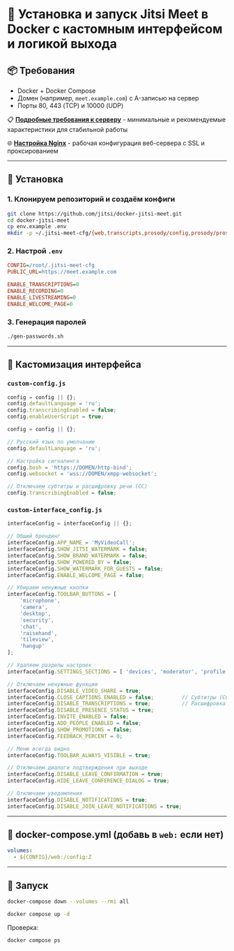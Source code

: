 # 🚀 Установка и запуск Jitsi Meet в Docker с кастомным интерфейсом и логикой выхода

## 📦 Требования

- Docker + Docker Compose
- Домен (например, `meet.example.com`) с A-записью на сервер
- Порты 80, 443 (TCP) и 10000 (UDP)

📋 **[Подробные требования к серверу](SERVER-REQUIREMENTS.md)** - минимальные и рекомендуемые характеристики для стабильной работы

🌐 **[Настройка Nginx](NGINX-CONFIG.md)** - рабочая конфигурация веб-сервера с SSL и проксированием

---

## 🔧 Установка

### 1. Клонируем репозиторий и создаём конфиги

```bash
git clone https://github.com/jitsi/docker-jitsi-meet.git
cd docker-jitsi-meet
cp env.example .env
mkdir -p ~/.jitsi-meet-cfg/{web,transcripts,prosody/config,prosody/prosody-plugins-custom,jicofo,jvb}
```

### 2. Настрой `.env`

```ini
CONFIG=/root/.jitsi-meet-cfg
PUBLIC_URL=https://meet.example.com

ENABLE_TRANSCRIPTIONS=0
ENABLE_RECORDING=0
ENABLE_LIVESTREAMING=0
ENABLE_WELCOME_PAGE=0
```

### 3. Генерация паролей

```bash
./gen-passwords.sh
```

---

## 🎨 Кастомизация интерфейса

### `custom-config.js`

```js
config = config || {};
config.defaultLanguage = 'ru';
config.transcribingEnabled = false;
config.enableUserScript = true;

config = config || {};

// Русский язык по умолчанию
config.defaultLanguage = 'ru';

// Настройка сигналинга
config.bosh = 'https://DOMEN/http-bind';
config.websocket = 'wss://DOMEN/xmpp-websocket';

// Отключаем субтитры и расшифровку речи (СС)
config.transcribingEnabled = false;
```

### `custom-interface_config.js`

```js
interfaceConfig = interfaceConfig || {};

// Общий брендинг
interfaceConfig.APP_NAME = 'MyVideoCall';
interfaceConfig.SHOW_JITSI_WATERMARK = false;
interfaceConfig.SHOW_BRAND_WATERMARK = false;
interfaceConfig.SHOW_POWERED_BY = false;
interfaceConfig.SHOW_WATERMARK_FOR_GUESTS = false;
interfaceConfig.ENABLE_WELCOME_PAGE = false;

// Убираем ненужные кнопки
interfaceConfig.TOOLBAR_BUTTONS = [
    'microphone',
    'camera',
    'desktop',
    'security',
    'chat',
    'raisehand',
    'tileview',
    'hangup'
];

// Удаляем разделы настроек
interfaceConfig.SETTINGS_SECTIONS = [ 'devices', 'moderator', 'profile' ];

// Отключаем ненужные функции
interfaceConfig.DISABLE_VIDEO_SHARE = true;
interfaceConfig.CLOSE_CAPTIONS_ENABLED = false;         // Субтитры (СС)
interfaceConfig.DISABLE_TRANSCRIPTIONS = true;          // Расшифровка речи
interfaceConfig.DISABLE_PRESENCE_STATUS = true;
interfaceConfig.INVITE_ENABLED = false;
interfaceConfig.ADD_PEOPLE_ENABLED = false;
interfaceConfig.SHOW_PROMOTIONS = false;
interfaceConfig.FEEDBACK_PERCENT = 0;

// Меню всегда видно
interfaceConfig.TOOLBAR_ALWAYS_VISIBLE = true;

// Отключаем диалоги подтверждения при выходе
interfaceConfig.DISABLE_LEAVE_CONFIRMATION = true;
interfaceConfig.HIDE_LEAVE_CONFERENCE_DIALOG = true;

// Отключаем уведомления
interfaceConfig.DISABLE_NOTIFICATIONS = true;
interfaceConfig.DISABLE_JOIN_LEAVE_NOTIFICATIONS = true; 
```

---

## 🐳 docker-compose.yml (добавь в `web:` если нет)

```yaml
volumes:
  - ${CONFIG}/web:/config:Z
```

---

## 🚀 Запуск

```bash
docker-compose down --volumes --rmi all
```

```bash
docker compose up -d
```

Проверка:

```bash
docker compose ps
```